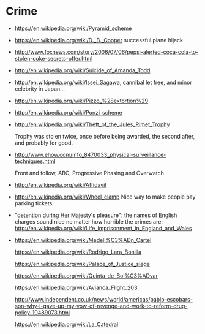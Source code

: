 # Crime

-   <https://en.wikipedia.org/wiki/Pyramid_scheme>

-   <https://en.wikipedia.org/wiki/D._B._Cooper> successful plane hijack

-   <http://www.foxnews.com/story/2006/07/06/pepsi-alerted-coca-cola-to-stolen-coke-secrets-offer.html>

-   <http://en.wikipedia.org/wiki/Suicide_of_Amanda_Todd>

-   <http://en.wikipedia.org/wiki/Issei_Sagawa>, cannibal let free, and minor celebrity in Japan...

-   <http://en.wikipedia.org/wiki/Pizzo_%28extortion%29>

-   <http://en.wikipedia.org/wiki/Ponzi_scheme>

-   <http://en.wikipedia.org/wiki/Theft_of_the_Jules_Rimet_Trophy>

    Trophy was stolen twice, once before being awarded, the second after, and probably for good.

-   <http://www.ehow.com/info_8470033_physical-surveillance-techniques.html>

    Front and follow, ABC, Progressive Phasing and Overwatch

-   <http://en.wikipedia.org/wiki/Affidavit>

-   <http://en.wikipedia.org/wiki/Wheel_clamp> Nice way to make people pay parking tickets.

-   "detention during Her Majesty's pleasure": the names of English charges sound nice no matter how horrible the crimes are: <http://en.wikipedia.org/wiki/Life_imprisonment_in_England_and_Wales>

-   <https://en.wikipedia.org/wiki/Medell%C3%ADn_Cartel>

    <https://en.wikipedia.org/wiki/Rodrigo_Lara_Bonilla>

    <https://en.wikipedia.org/wiki/Palace_of_Justice_siege>

    <https://en.wikipedia.org/wiki/Quinta_de_Bol%C3%ADvar>

    <https://en.wikipedia.org/wiki/Avianca_Flight_203>

    <http://www.independent.co.uk/news/world/americas/pablo-escobars-son-why-i-gave-up-my-vow-of-revenge-and-work-to-reform-drug-policy-10489073.html>

    <https://en.wikipedia.org/wiki/La_Catedral>
